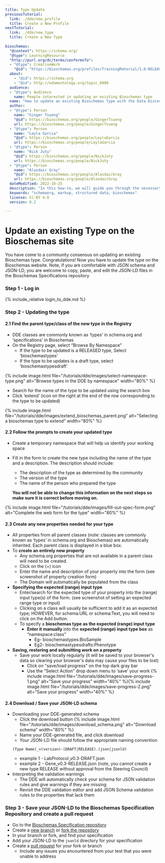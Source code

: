 ```yaml
---
title: Type Update
previousTutorial:
  link: ./dde/new_profile
  title: Create a New Profile
nextTutorial:
  link: ./dde/new_type
  title: Create a New Type
  
bioschemas:
  "@context": https://schema.org/
  "@type": LearningResource
  "http://purl.org/dc/terms/conformsTo":
  - "@type": CreativeWork
    "@id": "https://bioschemas.org/profiles/TrainingMaterial/1.0-RELEASE"
  about:
    - "@id": https://schema.org
    - "@id": http://edamontology.org/topic_0089
  audience:
  - "@type": Audience
    name: People interested in updating an existing Bioschemas type
  name: "How to update an existing Bioschemas Type with the Data Discovery Engine (DDE) Schema Playground"
  author:
  - "@type": Person
    name: "Ginger Tsueng"
    "@id": https://bioschemas.org/people/GingerTsueng
    url: https://bioschemas.org/people/GingerTsueng
  - "@type": Person
    name: "Leyla Garcia"
    "@id": https://bioschemas.org/people/LeylaGarcia
    url: https://bioschemas.org/people/LeylaGarcia
  - "@type": Person
    name: "Nick Juty"
    "@id": https://bioschemas.org/people/NickJuty
    url: https://bioschemas.org/people/NickJuty
  - "@type": Person
    name: "Alasdair Gray"
    "@id": https://bioschemas.org/people/AlasdairGray
    url: https://bioschemas.org/people/AlasdairGray
  dateModified: 2022-10-25
  description: "In this how-to, we will guide you through the necessary steps in order to update an existing Bioschemas type"
  keywords: "schemaorg, markup, structured data, bioschemas"
  license: CC-BY 4.0
  version: 0.2

---
```

# Update an existing Type on the Bioschemas site

You have come to a community consensus on updating an existing Bioschemas type. Congratulations! Now you have to update the type on the Bioschemas website.
 Note, if you are comfortable with JSON schema and JSON-LD, you are welcome to copy, paste, and edit the JSON-LD files in the Bioschemas Specifications repository

### Step 1 - Log in
{% include_relative login_to_dde.md %}

### Step 2 - Updating the type
#### 2.1 Find the parent type/class of the new type in the Registry
* DDE classes are commonly known as ‘types’ in schema.org and ‘specifications’ in Bioschemas
* On the Registry page, select “Browse By Namespace”
  * If the type to be updated is a RELEASED type, Select ‘bioschemastypes’
  * If the type to be updates is a draft type,  select ‘bioschemastypesdraft’

{% include image.html file="/tutorials/dde/images/select-namespace-type.png" alt="Browse types in the DDE by namespace" width="80%" %}

* Search for the name of the type to be updated using the search box
* Click ‘extend’ (icon on the right at the end of the row corresponding to the type to be updated)

{% include image.html file="/tutorials/dde/images/extend_bioschemas_parent.png" alt="Selecting a bioschemas type to extend" width="80%" %}

#### 2.2 Follow the prompts to create your updated type
* Create a temporary namespace that will help us identify your working space  
* Fill in the form to create the new type including the name of the type and a description. The description should include:
  * The description of the type as determined by the community
  * The version of the type
  * The name of the person who prepared the type
  
  __You will not be able to change this information on the next steps so make sure it is correct before moving on.__

{% include image.html file="/tutorials/dde/images/fill-out-spec-form.png" alt="Complete the web form for the type" width="80%" %}

#### 2.3 Create any new properties needed for your type
* All properties from all parent classes (note: classes are commonly known as ‘types’ in schema.org and Bioschemas) are automatically inherited. Each parent class is displayed in a blue box.
* To __create an entirely new property__
  * Any schema.org properties that are not available in a parent class will need to be created.
  * Click on the (+) icon 
  * Enter the name and description of your property into the form (see screenshot of property creation form)
  * The Domain will automatically be populated from the class
* __Specifying the expected (range) input type__
  * Enter/search for the expected type of your property into the (range) input type(s) of the form. (see screenshot of setting an expected range type or input)
  * Clicking on a class will usually be sufficient to add it as an expected type; HOWEVER, for schema:URL or schema:Text, you will need to click on the Add button.
  * To specify a __bioschemas type as the expected (range) input type__
    * __Enter it manually__ into the __expected (range) input type box__ as “namespace:class”
      * Eg- bioschemastypes:BioSample
      * Eg2- bioschemastypesdrafts:Phenotype
* __Saving, restoring and submitting work on a property__
  * Save your work locally regularly (it will be saved to your browser's data so clearing your browser's data may cause your files to be lost)
    * Click on "save/load progress" on the top dark gray bar
    * Use the "Select Action" drop down menu to ‘save’ your work
{% include image.html file="/tutorials/dde/images/save-progress-1.png" alt="Save your progress" width="40%" %}{% include image.html file="/tutorials/dde/images/save-progress-2.png" alt="Save your progress" width="40%" %}

#### 2.4 Download / Save your JSON-LD schema
* Downloading your DDE-generated schema
  * Click the download button 
{% include image.html file="/tutorials/dde/images/download_schema.png" alt="Download schema" width="80%" %}
  * Name your DDE-generated file, and click download
  * Your JSON-LD file should follow the appropriate naming convention
  ```
  (Type Name)_v(version)-(DRAFT|RELEASE).(json|jsonld)
  ```
    * example 1 - LabProtocol_v0.3-DRAFT.json
    * example 2 - Gene_v0.3-RELEASE.json (note, you cannot create a new type RELEASE without approval from the Steering Council)
* Interpreting the validation warnings
  * The DDE will automatically check your schema for JSON validation rules and give warnings if they are missing
  * Revisit the DDE validation editor and add JSON Schema validation rules to the properties that lack them

### Step 3 - Save your JSON-LD to the Bioschemas Specification Repository and create a pull request
* Go to the [Bioschemas Specification repository](https://github.com/BioSchemas/specifications) 
* Create a [new branch](https://docs.github.com/en/repositories/configuring-branches-and-merges-in-your-repository/managing-branches-in-your-repository/viewing-branches-in-your-repository) or [fork the repository](https://docs.github.com/en/get-started/quickstart/fork-a-repo)
* In your branch or fork, and find your specification
* Add your JSON-LD to the `jsonld` directory for your specification
* Create a [pull request](https://docs.github.com/en/pull-requests/collaborating-with-pull-requests/proposing-changes-to-your-work-with-pull-requests/creating-a-pull-request) for your fork or branch
  * Include any issues you encountered from your test that you were unable to address
